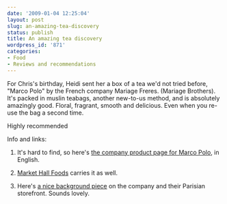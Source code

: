 ```yaml
---
date: '2009-01-04 12:25:04'
layout: post
slug: an-amazing-tea-discovery
status: publish
title: An amazing tea discovery
wordpress_id: '871'
categories:
- Food
- Reviews and recommendations
---
```


For Chris's birthday, Heidi sent her a box of a tea we'd not tried before, "Marco Polo" by the French company Mariage Freres. (Mariage Brothers). It's packed in muslin teabags, another new-to-us method, and is absolutely amazingly good. Floral, fragrant, smooth and delicious. Even when you re-use the bag a second time.

Highly recommended![![](http://fnord.phfactor.net/wp-content/uploads/2009/01/tb636.jpg)](http://fnord.phfactor.net/wp-content/uploads/2009/01/tb636.jpg)

Info and links:



	
  1. It's hard to find, so here's [the company product page for Marco Polo](http://www.mariagefreres.com/WD120AWP/WD120Awp.exe/CONNECT/mfi_boutique12?lg=en), in English.

	
  2. [Market Hall Foods](http://markethallfoods.com/store/index.php?main_page=product_mh_info&products_id=272) carries it as well.

	
  3. Here's [a nice background piece](http://www.teamuse.com/article_001201.html) on the company and their Parisian storefront. Sounds lovely.


